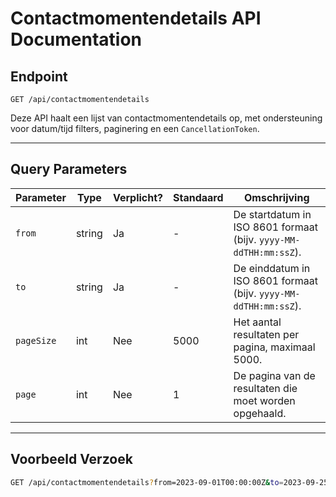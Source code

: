 # Contactmomentendetails API Documentation

## Endpoint

`GET /api/contactmomentendetails`

Deze API haalt een lijst van contactmomentendetails op, met ondersteuning voor datum/tijd filters, paginering en een `CancellationToken`.

---

## Query Parameters

| Parameter  | Type   | Verplicht? | Standaard  | Omschrijving                                               |
|------------|--------|------------|------------|------------------------------------------------------------|
| `from`     | string | Ja         | -          | De startdatum in ISO 8601 formaat (bijv. `yyyy-MM-ddTHH:mm:ssZ`). |
| `to`       | string | Ja         | -          | De einddatum in ISO 8601 formaat (bijv. `yyyy-MM-ddTHH:mm:ssZ`). |
| `pageSize` | int    | Nee        | 5000       | Het aantal resultaten per pagina, maximaal 5000.             |
| `page`     | int    | Nee        | 1          | De pagina van de resultaten die moet worden opgehaald.       |

---

## Voorbeeld Verzoek

```bash
GET /api/contactmomentendetails?from=2023-09-01T00:00:00Z&to=2023-09-25T23:59:59Z&pageSize=100&page=1
